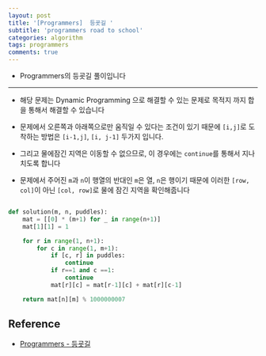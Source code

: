 ```yaml
---
layout: post
title: '[Programmers]  등굣길 '
subtitle: 'programmers road to school'
categories: algorithm
tags: programmers
comments: true
---
```


- Programmers의 등굣길 풀이입니다

---

- 해당 문제는 Dynamic Programming 으로 해결할 수 있는 문제로 목적지 까지 합을 통해서 해결할 수 있습니다

- 문제에서 오른쪽과 아래쪽으로만 움직일 수 있다는 조건이 있기 때문에 `[i,j]`로 도착하는 방법은 `[i-1,j]`, `[i, j-1]` 두가지 입니다.

- 그리고 물에잠긴 지역은 이동할 수 없으므로, 이 경우에는 `continue`를 통해서 지나치도록 합니다

- 문제에서 주어진 `m`과 `n`이 행열의 반대인 `m`은 열, `n`은 행이기 때문에 이러한 `[row, col]`이 아닌 `[col, row]`로 물에 잠긴 지역을 확인해줍니다

```python

def solution(m, n, puddles):
    mat = [[0] * (m+1) for _ in range(n+1)]
    mat[1][1] = 1

    for r in range(1, n+1):
        for c in range(1, m+1):
            if [c, r] in puddles:
                continue
            if r==1 and c ==1:
                continue
            mat[r][c] = mat[r-1][c] + mat[r][c-1]

    return mat[n][m] % 1000000007

```

## Reference

- [Programmers - 등굣길](https://programmers.co.kr/learn/courses/30/lessons/42898)
